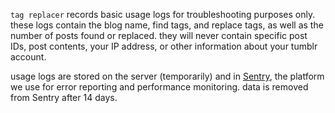 `tag replacer` records basic usage logs for troubleshooting purposes only. these logs contain the blog name, find tags, and replace tags, as well as the number of posts found or replaced. they will never contain specific post IDs, post contents, your IP address, or other information about your tumblr account. 

usage logs are stored on the server (temporarily) and in [Sentry](https://sentry.io/security/), the platform we use for error reporting and performance monitoring. data is removed from Sentry after 14 days. 

